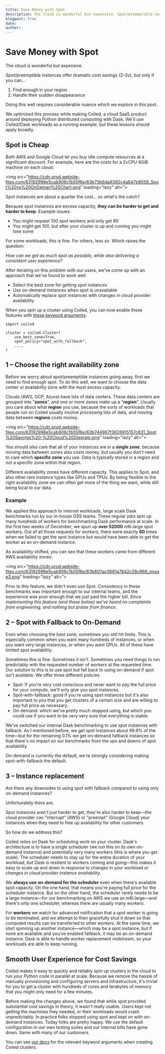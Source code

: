 ```yaml
---
title: Save Money with Spot
description: The cloud is wonderful but expensive. Spot/preemptible instances offer dramatic cost savings, but using them well requires considerable nuance...
blogpost: true
date: 
author: 
---
```


# Save Money with Spot

The cloud is wonderful but expensive.  

Spot/preemptible instances offer dramatic cost savings (2–3x), but only if you can…

1. Find enough in your region
2. Handle their sudden disappearance

Doing this well requires considerable nuance which we explore in this post. 

We optimized this process while making Coiled, a cloud SaaS product around deploying Python distributed computing with Dask. We'll use Coiled/Dask workloads as a running example, but these lessons should apply broadly.

## Spot is Cheap

Both AWS and Google Cloud let you buy idle compute resources at a significant discount. For example, here are the costs for a 2vCPU 8GiB machine on each cloud:

<img src="https://cdn.prod.website-files.com/63192998e5cab906c1b55f6e/63b73b6da9392c4a847b8558_Spot%20vs%20OnDeman%20Chart.png" loading="lazy" alt=">

Spot instances are about a quarter the cost… so what's the catch?

Because spot instances are excess capacity, **they can be harder to get and harder to keep**. Example issues:

- You might request 100 spot workers and only get 80
- You might get 100, but after your cluster is up and running you might lose some

For some workloads, this is fine. For others, less so. Which raises the question:

*How can we get as much spot as possible, while also delivering a consistent user experience?*

After iterating on this problem with our users, we've come up with an approach that we've found to work well:

- Select the best zone for getting spot instances
- Use on-demand instances when spot is unavailable
- Automatically replace spot instances with changes in cloud provider availability

When you spin up a cluster using Coiled, you can now enable these features with [these keyword arguments](https://docs.coiled.io/user_guide/costs/spot.html):

<pre class="language-python"><code class="language-python hljs"><span class="hljs-keyword">import</span> coiled

cluster = coiled.Cluster(
    use_best_zone=<span class="hljs-literal">True</span>, 
    spot_policy=<span class="hljs-string">"spot_with_fallback"</span>,
    ...,
)
</code></pre>

## 1 – Choose the right availability zone 

Before we worry about spot/preemptible instances going away, first we need to find enough spot. To do this well, we want to choose the data center or availability zone with the most excess capacity.

Clouds (AWS, GCP, Azure) have lots of data centers. These data centers are grouped into "**zones**", and one or more zones make up a "**region**". Usually you care about what **region** you use, because the sorts of workloads that people run on Coiled usually involve processing lots of data, and moving data between **regions** costs money.

<img src="https://cdn.prod.website-files.com/63192998e5cab906c1b55f6e/63b744967f3626915157c631_Spot%20Savings%20-%20Cloud%20Diagram.png" loading="lazy" alt=">

You should also care that all of your instances are in a **single zone**, because moving data between zones also costs money, but usually you don't need to care which **specific zone** you use. Data is typically stored in a region and not a specific zone within that region.

Different availability zones have different capacity. This applies to Spot, and also other rare instance types like GPUs and TPUs. By being flexible to the right availability zone we can often get more of the thing we want, while still being local to our data.

### Example

We applied this approach to internal workloads, large scale Dask benchmarks run by our in-house OSS teams. These regular jobs spin up many hundreds of workers for benchmarking Dask performance at scale. In the first two weeks of December, we spun up **over 52000** m6i.large spot workers. Out of all those requests for workers, there were exactly **60** times when we failed to get the spot instance but would have been able to get the worker as an on-demand instance.

As availability shifted, you can see that these workers came from different AWS availability zones:

<img src="https://cdn.prod.website-files.com/63192998e5cab906c1b55f6e/63b607ac0681a7842c28c666_image3.png" loading="lazy" alt=">

Prior to this feature, we didn't even use Spot. Consistency in these benchmarks was important enough to our internal teams, and the experience was poor enough that we just paid the higher bill. *Since implementing this feature (and those below) we've heard no complaints from engineering, and nothing but praise from finance*.

## 2 – Spot with Fallback to On-Demand

Even when choosing the best zone, sometimes you still hit limits. This is especially common when you want many hundreds of instances, or when you want very large instances, or when you want GPUs. All of these have limited spot availability. 

Sometimes this is fine. Sometimes it isn't. Sometimes you need things to run predictably with the requested number of workers at the requested time. Our solution to this is to use spot but fall back to using on-demand if spot isn't available. We offer three different policies

- Spot: If you're very cost conscious and never want to pay the full price for your compute, we'll only give you spot instances. 
- Spot-with-fallback: good if you're using spot instances but it's also important to you that you get clusters of a certain size and are willing to pay full price as necessary.
- On-demand: which we've pretty much stopped using, but which you could use if you want to be very very sure that everything is stable.

We've switched our internal Dask benchmarking to use spot instances with fallback. As I mentioned before, we get spot instances about 99.9% of the time—but for the remaining 0.1% we get on-demand fallback instances so that there's no impact on our benchmarks from the ups and downs of spot availability.

On-demand is currently the default, we're strongly considering making spot-with-fallback the default.

## 3 – Instance replacement

Are there any downsides to using spot with fallback compared to using only on-demand instances?

Unfortunately there are.

Spot instances aren't just harder to get, they're also harder to keep—the cloud provider can "interrupt" (AWS) or "preempt" (Google Cloud) your instances when they need to free up availability for other customers.

So how do we address this?

Coiled relies on Dask for scheduling work on your cluster. Dask's architecture is to have a single scheduler (we run this on its own on-demand instance) and potentially very many workers (this is where you get scale). The scheduler needs to stay up for the entire duration of your workload, but Dask is resilient to workers coming and going—this makes it easy to scale up and down in response to changes in your workload *or changes in cloud provider instance availability.*

We **always use on-demand for the scheduler** even when there's available spot capacity. On the one hand, that means you're paying full price for the scheduler instance. But on the other hand, the scheduler rarely needs to be a large instance—for our benchmarking on AWS we use an m6i.large—and there's only one scheduler, whereas there are usually many workers.

For **workers** we watch for advanced notification that a spot worker is going to be terminated, and we attempt to then gracefully shut it down so that computed results can be transferred to other workers. At the same time, we start spinning up another instance—which may be a spot instance, but if none are available and you've enabled fallback, it may be an on-demand instance. Dask is able to handle worker replacement midstream, so your workloads are able to keep running.

## Smooth User Experience for Cost Savings

Coiled makes it easy to quickly and reliably spin up clusters in the cloud to run your Python code in parallel at scale. Because we remove the hassle of manually provisioning and configuring servers and infrastructure, it's trivial for you to get a cluster with hundreds of cores and terabytes of memory that you might only need for a few minutes.

Before making the changes above, we found that while spot provided substantial cost savings in theory, it wasn't really usable. Users kept not getting the machines they needed, or their workloads would crash unpredictably. In practice folks stopped using spot and kept on with on-demand instances. Today folks are pretty happy. We use the default configuration in our own testing suites and our internal bills have gone down. Same with many of our customers.  

You can see [our docs](https://docs.coiled.io/user_guide/costs/spot.html) for the relevant keyword arguments when creating Coiled clusters.